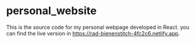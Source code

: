 # personal_website
This is the source code for my personal webpage developed in React.
you can find the live version in https://rad-bienenstitch-4fc2c6.netlify.app.
